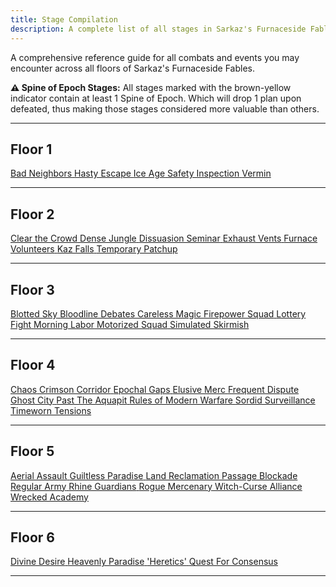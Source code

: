 ```yaml
---
title: Stage Compilation
description: A complete list of all stages in Sarkaz's Furnaceside Fables.
---
```


A comprehensive reference guide for all combats and events you may encounter across all floors of Sarkaz's Furnaceside Fables.

<div class="spine-epoch-disclaimer">
  <strong>⚠️ Spine of Epoch Stages:</strong> All stages marked with the brown-yellow indicator contain at least 1 Spine of Epoch. Which will drop 1 plan upon defeated, thus making those stages considered more valuable than others.
</div>

---

## Floor 1

<div class="stage-grid">
  <a href="/is5-sarkaz/stages/bad-neighbors" class="stage-card combat spine-epoch">
    <span class="stage-name">Bad Neighbors</span>
  </a>
  <a href="/is5-sarkaz/stages/hasty-escape" class="stage-card combat">
    <span class="stage-name">Hasty Escape</span>
  </a>
  <a href="/is5-sarkaz/stages/ice-age" class="stage-card combat">
    <span class="stage-name">Ice Age</span>
  </a>
  <a href="/is5-sarkaz/stages/safety-inspection" class="stage-card combat spine-epoch">
    <span class="stage-name">Safety Inspection</span>
  </a>
  <a href="/is5-sarkaz/stages/vermin" class="stage-card combat">
    <span class="stage-name">Vermin</span>
  </a>
</div>

---

## Floor 2
<div class="stage-grid">
  <a href="/is5-sarkaz/stages/clear-the-crowd" class="stage-card combat spine-epoch">
    <span class="stage-name">Clear the Crowd</span>
  </a>
  <a href="/is5-sarkaz/stages/dense-jungle" class="stage-card combat spine-epoch">
    <span class="stage-name">Dense Jungle</span>
  </a>
  <a href="/is5-sarkaz/stages/dissuasion-seminar" class="stage-card combat spine-epoch">
    <span class="stage-name">Dissuasion Seminar</span>
  </a>
  <a href="/is5-sarkaz/stages/exhaust-vents" class="stage-card combat spine-epoch">
    <span class="stage-name">Exhaust Vents</span>
  </a>
  <a href="/is5-sarkaz/stages/furnace-volunteers" class="stage-card combat spine-epoch">
    <span class="stage-name">Furnace Volunteers</span>
  </a>
  <a href="/is5-sarkaz/stages/kaz-falls" class="stage-card combat">
    <span class="stage-name">Kaz Falls</span>
  </a>
  <a href="/is5-sarkaz/stages/temporary-patchup" class="stage-card combat">
    <span class="stage-name">Temporary Patchup</span>
  </a>
</div>

---

## Floor 3

<div class="stage-grid">
  <a href="/is5-sarkaz/stages/blotted-sky" class="stage-card combat spine-epoch">
    <span class="stage-name">Blotted Sky</span>
  </a>
  <a href="/is5-sarkaz/stages/bloodline-debates" class="stage-card combat spine-epoch">
    <span class="stage-name">Bloodline Debates</span>
  </a>
  <a href="/is5-sarkaz/stages/careless-magic" class="stage-card combat">
    <span class="stage-name">Careless Magic</span>
  </a>
  <a href="/is5-sarkaz/stages/firepower-squad" class="stage-card combat">
    <span class="stage-name">Firepower Squad</span>
  </a>
  <a href="/is5-sarkaz/stages/lottery-fight" class="stage-card combat spine-epoch">
    <span class="stage-name">Lottery Fight</span>
  </a>
  <a href="/is5-sarkaz/stages/morning-labor" class="stage-card combat spine-epoch">
    <span class="stage-name">Morning Labor</span>
  </a>
  <a href="/is5-sarkaz/stages/motorized-squad" class="stage-card combat spine-epoch">
    <span class="stage-name">Motorized Squad</span>
  </a>
  <a href="/is5-sarkaz/stages/simulated-skirmish" class="stage-card combat spine-epoch">
    <span class="stage-name">Simulated Skirmish</span>
  </a>
</div>

---

## Floor 4
<div class="stage-grid">
  <a href="/is5-sarkaz/stages/chaos" class="stage-card combat">
    <span class="stage-name">Chaos</span>
  </a>
  <a href="/is5-sarkaz/stages/crimson-corridor" class="stage-card combat">
    <span class="stage-name">Crimson Corridor</span>
  </a>
  <a href="/is5-sarkaz/stages/epochal-gaps" class="stage-card combat spine-epoch">
    <span class="stage-name">Epochal Gaps</span>
  </a>
  <a href="/is5-sarkaz/stages/elusive-merc" class="stage-card combat">
    <span class="stage-name">Elusive Merc</span>
  </a>
  <a href="/is5-sarkaz/stages/frequent-dispute" class="stage-card combat spine-epoch">
    <span class="stage-name">Frequent Dispute</span>
  </a>
  <a href="/is5-sarkaz/stages/ghost-city" class="stage-card combat">
    <span class="stage-name">Ghost City</span>
  </a>
  <a href="/is5-sarkaz/stages/past-the-aquapit" class="stage-card combat spine-epoch">
    <span class="stage-name">Past The Aquapit</span>
  </a>
  <a href="/is5-sarkaz/stages/rules-of-modern-warfare" class="stage-card combat">
    <span class="stage-name">Rules of Modern Warfare</span>
  </a>
  <a href="/is5-sarkaz/stages/sordid-surveillance" class="stage-card combat spine-epoch">
    <span class="stage-name">Sordid Surveillance</span>
  </a>
  <a href="/is5-sarkaz/stages/timeworn-tensions" class="stage-card combat spine-epoch">
    <span class="stage-name">Timeworn Tensions</span>
  </a>
</div>

---

## Floor 5
<div class="stage-grid">
  <a href="/is5-sarkaz/stages/aerial-assault" class="stage-card combat">
    <span class="stage-name">Aerial Assault</span>
  </a>
  <a href="/is5-sarkaz/stages/guiltless-paradise" class="stage-card combat">
    <span class="stage-name">Guiltless Paradise</span>
  </a>
  <a href="/is5-sarkaz/stages/land-reclamation" class="stage-card combat">
    <span class="stage-name">Land Reclamation</span>
  </a>
  <a href="/is5-sarkaz/stages/passage-blockade" class="stage-card combat spine-epoch">
    <span class="stage-name">Passage Blockade</span>
  </a>
  <a href="/is5-sarkaz/stages/regular-army" class="stage-card combat">
    <span class="stage-name">Regular Army</span>
  </a>
  <a href="/is5-sarkaz/stages/rhine-guardians" class="stage-card combat">
    <span class="stage-name">Rhine Guardians</span>
  </a>
  <a href="/is5-sarkaz/stages/rogue-mercenary" class="stage-card combat">
    <span class="stage-name">Rogue Mercenary</span>
  </a>
  <a href="/is5-sarkaz/stages/witch-curse-alliance" class="stage-card combat">
    <span class="stage-name">Witch-Curse Alliance</span>
  </a>
  <a href="/is5-sarkaz/stages/wrecked-academy" class="stage-card combat spine-epoch">
    <span class="stage-name">Wrecked Academy</span>
  </a>
</div>

---

## Floor 6

<div class="stage-grid combat">
  <a href="/is5-sarkaz/stages/divine-desire" class="stage-card combat">
    <span class="stage-name">Divine Desire</span>
  </a>
  <a href="/is5-sarkaz/stages/heavenly-paradise" class="stage-card combat">
    <span class="stage-name">Heavenly Paradise</span>
  </a>
  <a href="/is5-sarkaz/stages/heretics" class="stage-card combat">
    <span class="stage-name">'Heretics'</span>
  </a>
  <a href="/is5-sarkaz/stages/quest-for-consensus" class="stage-card combat">
    <span class="stage-name">Quest For Consensus</span>
  </a>
</div>

---